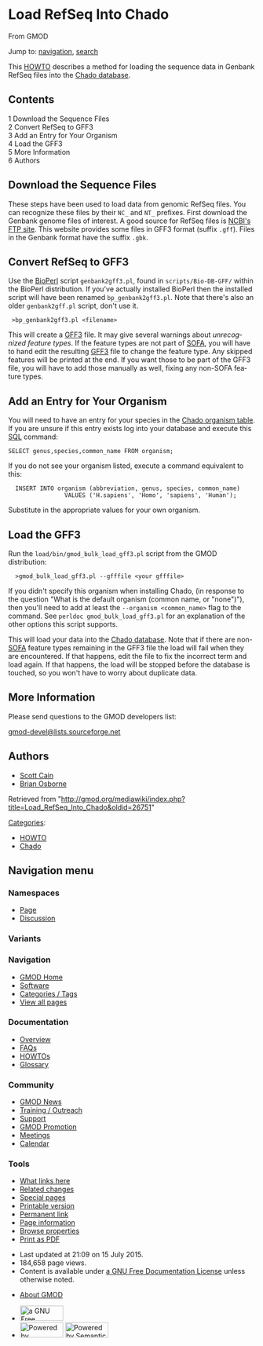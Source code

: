 <div id="mw-page-base" class="noprint">

</div>

<div id="mw-head-base" class="noprint">

</div>

<div id="content" class="mw-body" role="main">

<span id="top"></span>

<div id="mw-js-message" style="display:none;">

</div>



# <span dir="auto">Load RefSeq Into Chado</span>

<div id="bodyContent">

<div id="siteSub">

From GMOD

</div>

<div id="contentSub">

</div>

<div id="jump-to-nav" class="mw-jump">

Jump to: [navigation](#mw-navigation), [search](#p-search)

</div>

<div id="mw-content-text" class="mw-content-ltr" lang="en" dir="ltr">

This [HOWTO](Category:HOWTO "Category:HOWTO") describes a method for
loading the sequence data in Genbank RefSeq files into the [Chado
database](Chado_-_Getting_Started "Chado - Getting Started").

<div id="toc" class="toc">

<div id="toctitle">

## Contents

</div>

- [<span class="tocnumber">1</span> <span class="toctext">Download the
  Sequence Files</span>](#Download_the_Sequence_Files)
- [<span class="tocnumber">2</span> <span class="toctext">Convert RefSeq
  to GFF3</span>](#Convert_RefSeq_to_GFF3)
- [<span class="tocnumber">3</span> <span class="toctext">Add an Entry
  for Your Organism</span>](#Add_an_Entry_for_Your_Organism)
- [<span class="tocnumber">4</span> <span class="toctext">Load the
  GFF3</span>](#Load_the_GFF3)
- [<span class="tocnumber">5</span> <span class="toctext">More
  Information</span>](#More_Information)
- [<span class="tocnumber">6</span>
  <span class="toctext">Authors</span>](#Authors)

</div>

## <span id="Download_the_Sequence_Files" class="mw-headline">Download the Sequence Files</span>

These steps have been used to load data from genomic RefSeq files. You
can recognize these files by their `NC_` and `NT_` prefixes. First
download the Genbank genome files of interest. A good source for RefSeq
files is <a href="ftp://ftp.ncbi.nih.gov/genomes" class="external text"
rel="nofollow">NCBI's FTP site</a>. This website provides some files in
GFF3 format (suffix `.gff`). Files in the Genbank format have the suffix
`.gbk`.

## <span id="Convert_RefSeq_to_GFF3" class="mw-headline">Convert RefSeq to GFF3</span>

Use the [BioPerl](BioPerl "BioPerl") script `genbank2gff3.pl`, found in
`scripts/Bio-DB-GFF/` within the BioPerl distribution. If you've
actually installed BioPerl then the installed script will have been
renamed `bp_genbank2gff3.pl`. Note that there's also an older
`genbank2gff.pl` script, don't use it.

     >bp_genbank2gff3.pl <filename>

This will create a [GFF3](GFF3 "GFF3") file. It may give several
warnings about *unrecognized feature types*. If the feature types are
not part of
<a href="http://www.sequenceontology.org/" class="external text"
rel="nofollow">SOFA</a>, you will have to hand edit the resulting
[GFF3](GFF3 "GFF3") file to change the feature type. Any skipped
features will be printed at the end. If you want those to be part of the
GFF3 file, you will have to add those manually as well, fixing any
non-SOFA feature types.

## <span id="Add_an_Entry_for_Your_Organism" class="mw-headline">Add an Entry for Your Organism</span>

You will need to have an entry for your species in the [Chado organism
table](Chado_Tables#Table:_organism "Chado Tables"). If you are unsure
if this entry exists log into your database and execute this
[SQL](Glossary#SQL "Glossary") command:

<div class="mw-geshi mw-code mw-content-ltr" dir="ltr">

<div class="sql source-sql">

``` de1
SELECT genus,species,common_name FROM organism;
```

</div>

</div>

If you do not see your organism listed, execute a command equivalent to
this:

<div class="mw-geshi mw-code mw-content-ltr" dir="ltr">

<div class="sql source-sql">

``` de1
  INSERT INTO organism (abbreviation, genus, species, common_name)
                VALUES ('H.sapiens', 'Homo', 'sapiens', 'Human');
```

</div>

</div>

Substitute in the appropriate values for your own organism.

## <span id="Load_the_GFF3" class="mw-headline">Load the GFF3</span>

Run the `load/bin/gmod_bulk_load_gff3.pl` script from the GMOD
distribution:

      >gmod_bulk_load_gff3.pl --gfffile <your gfffile>

If you didn't specify this organism when installing Chado, (in response
to the question "What is the default organism (common name, or
"none")"), then you'll need to add at least the
`--organism <common_name>` flag to the command. See
`perldoc gmod_bulk_load_gff3.pl` for an explanation of the other options
this script supports.

This will load your data into the [Chado
database](Chado_-_Getting_Started "Chado - Getting Started"). Note that
if there are
non-<a href="http://www.sequenceontology.org/" class="external text"
rel="nofollow">SOFA</a> feature types remaining in the GFF3 file the
load will fail when they are encountered. If that happens, edit the file
to fix the incorrect term and load again. If that happens, the load will
be stopped before the database is touched, so you won't have to worry
about duplicate data.

## <span id="More_Information" class="mw-headline">More Information</span>

Please send questions to the GMOD developers list:

<a href="mailto:gmod-devel@lists.sourceforge.net" class="external text"
rel="nofollow">gmod-devel@lists.sourceforge.net</a>

  

## <span id="Authors" class="mw-headline">Authors</span>

- [Scott Cain](User:Scott "User:Scott")
- <a href="http://www.bioperl.org/wiki/Brian_Osborne" class="extiw"
  title="bp:Brian Osborne">Brian Osborne</a>

</div>

<div class="printfooter">

Retrieved from
"<http://gmod.org/mediawiki/index.php?title=Load_RefSeq_Into_Chado&oldid=26751>"

</div>

<div id="catlinks" class="catlinks">

<div id="mw-normal-catlinks" class="mw-normal-catlinks">

[Categories](Special:Categories "Special:Categories"):

- [HOWTO](Category:HOWTO "Category:HOWTO")
- [Chado](Category:Chado "Category:Chado")

</div>

</div>

<div class="visualClear">

</div>

</div>

</div>

<div id="mw-navigation">

## Navigation menu

<div id="mw-head">



<div id="left-navigation">

<div id="p-namespaces" class="vectorTabs" role="navigation"
aria-labelledby="p-namespaces-label">

### Namespaces

- <span id="ca-nstab-main"><a href="Load_RefSeq_Into_Chado" accesskey="c"
  title="View the content page [c]">Page</a></span>
- <span id="ca-talk"><a
  href="http://gmod.org/mediawiki/index.php?title=Talk:Load_RefSeq_Into_Chado&amp;action=edit&amp;redlink=1"
  accesskey="t"
  title="Discussion about the content page [t]">Discussion</a></span>

</div>

<div id="p-variants" class="vectorMenu emptyPortlet" role="navigation"
aria-labelledby="p-variants-label">

### 

### Variants[](#)

<div class="menu">

</div>

</div>

</div>

<div id="right-navigation">





</div>



</div>

</div>

</div>

<div id="mw-panel">

<div id="p-logo" role="banner">

<a href="Main_Page"
style="background-image: url(../images/GMOD-cogs.png);"
title="Visit the main page"></a>

</div>

<div id="p-Navigation" class="portal" role="navigation"
aria-labelledby="p-Navigation-label">

### Navigation

<div class="body">

- <span id="n-GMOD-Home">[GMOD Home](Main_Page)</span>
- <span id="n-Software">[Software](GMOD_Components)</span>
- <span id="n-Categories-.2F-Tags">[Categories /
  Tags](Categories)</span>
- <span id="n-View-all-pages">[View all pages](Special:AllPages)</span>

</div>

</div>

<div id="p-Documentation" class="portal" role="navigation"
aria-labelledby="p-Documentation-label">

### Documentation

<div class="body">

- <span id="n-Overview">[Overview](Overview)</span>
- <span id="n-FAQs">[FAQs](Category:FAQ)</span>
- <span id="n-HOWTOs">[HOWTOs](Category:HOWTO)</span>
- <span id="n-Glossary">[Glossary](Glossary)</span>

</div>

</div>

<div id="p-Community" class="portal" role="navigation"
aria-labelledby="p-Community-label">

### Community

<div class="body">

- <span id="n-GMOD-News">[GMOD News](GMOD_News)</span>
- <span id="n-Training-.2F-Outreach">[Training /
  Outreach](Training_and_Outreach)</span>
- <span id="n-Support">[Support](Support)</span>
- <span id="n-GMOD-Promotion">[GMOD Promotion](GMOD_Promotion)</span>
- <span id="n-Meetings">[Meetings](Meetings)</span>
- <span id="n-Calendar">[Calendar](Calendar)</span>

</div>

</div>

<div id="p-tb" class="portal" role="navigation"
aria-labelledby="p-tb-label">

### Tools

<div class="body">

- <span id="t-whatlinkshere"><a href="Special:WhatLinksHere/Load_RefSeq_Into_Chado" accesskey="j"
  title="A list of all wiki pages that link here [j]">What links here</a></span>
- <span id="t-recentchangeslinked"><a href="Special:RecentChangesLinked/Load_RefSeq_Into_Chado"
  accesskey="k"
  title="Recent changes in pages linked from this page [k]">Related
  changes</a></span>
- <span id="t-specialpages"><a href="Special:SpecialPages" accesskey="q"
  title="A list of all special pages [q]">Special pages</a></span>
- <span id="t-print"><a
  href="http://gmod.org/mediawiki/index.php?title=Load_RefSeq_Into_Chado&amp;printable=yes"
  rel="alternate" accesskey="p"
  title="Printable version of this page [p]">Printable version</a></span>
- <span id="t-permalink">[Permanent
  link](http://gmod.org/mediawiki/index.php?title=Load_RefSeq_Into_Chado&oldid=26751 "Permanent link to this revision of the page")</span>
- <span id="t-info">[Page
  information](http://gmod.org/mediawiki/index.php?title=Load_RefSeq_Into_Chado&action=info)</span>
- <span id="t-smwbrowselink"><a href="Special:Browse/Load_RefSeq_Into_Chado" rel="smw-browse">Browse
  properties</a></span>
- <span id="t-pdf">[Print as
  PDF](http://gmod.org/mediawiki/index.php?title=Special:PdfPrint&page=Load_RefSeq_Into_Chado)</span>

</div>

</div>

</div>

</div>

<div id="footer" role="contentinfo">

- <span id="footer-info-lastmod">Last updated at 21:09 on 15 July
  2015.</span>
- <span id="footer-info-viewcount">184,658 page views.</span>
- <span id="footer-info-copyright">Content is available under
  <a href="http://www.gnu.org/licenses/fdl-1.3.html" class="external"
  rel="nofollow">a GNU Free Documentation License</a> unless otherwise
  noted.</span>

<!-- -->

- <span id="footer-places-about">[About
  GMOD](GMOD:About "GMOD:About")</span>

<!-- -->

- <span id="footer-copyrightico">[<img src="http://www.gnu.org/graphics/gfdl-logo-small.png" width="88"
  height="31" alt="a GNU Free Documentation License" />](http://www.gnu.org/licenses/fdl-1.3.html)</span>
- <span id="footer-poweredbyico">[<img
  src="../mediawiki/skins/common/images/poweredby_mediawiki_88x31.png"
  width="88" height="31" alt="Powered by MediaWiki" />](http://www.mediawiki.org/)
  [<img
  src="../mediawiki/extensions/SemanticMediaWiki/resources/images/smw_button.png"
  width="88" height="31" alt="Powered by Semantic MediaWiki" />](https://www.semantic-mediawiki.org/wiki/Semantic_MediaWiki)</span>

<div style="clear:both">

</div>

</div>
